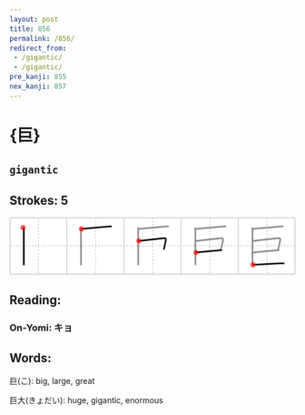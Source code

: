 ```yaml
---
layout: post
title: 856
permalink: /856/
redirect_from:
 - /gigantic/
 - /gigantic/
pre_kanji: 855
nex_kanji: 857
---
```


# {巨}

## `gigantic`

## Strokes: 5

<div class="stroke"><img src="../images/E5B7A8.png" /></div>

## Reading:

### On-Yomi: キョ

## Words:

巨(こ): big, large, great

巨大(きょだい): huge, gigantic, enormous
